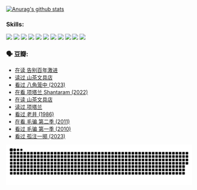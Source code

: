 
[![Anurag's github stats](https://github-readme-stats.vercel.app/api?username=w940853815)](https://github.com/anuraghazra/github-readme-stats)

### Skills:

<code><img height="32" src="https://cdn.jsdelivr.net/npm/simple-icons@v5/icons/python.svg"></code>
<code><img height="32" src="https://cdn.jsdelivr.net/npm/simple-icons@v5/icons/javascript.svg"></code>
<code><img height="32" src="https://cdn.jsdelivr.net/npm/simple-icons@v5/icons/django.svg"></code>
<code><img height="32" src="https://cdn.jsdelivr.net/npm/simple-icons@v5/icons/flask.svg"></code>
<code><img height="32" src="https://cdn.jsdelivr.net/npm/simple-icons@v5/icons/vuetify.svg"></code>
<code><img height="32" src="https://cdn.jsdelivr.net/npm/simple-icons@v5/icons/git.svg"></code>
<code><img height="32" src="https://cdn.jsdelivr.net/npm/simple-icons@v5/icons/docker.svg"></code>
<code><img height="32" src="https://cdn.jsdelivr.net/npm/simple-icons@v5/icons/postgresql.svg"></code>
<code><img height="32" src="https://cdn.jsdelivr.net/npm/simple-icons@v5/icons/elasticsearch.svg"></code>
<code><img height="32" src="https://cdn.jsdelivr.net/npm/simple-icons@v5/icons/macos.svg"></code>
<code><img height="32" src="https://cdn.jsdelivr.net/npm/simple-icons@v5/icons/linux.svg"></code>

### 🗣 豆瓣:

<!-- DOUBAN-ACTIVITIES:START -->
- [在读 告别百年激进](https://www.douban.com/people/136069238/status/4374953075/?_i=95154368)
- [读过 山茶文具店](https://www.douban.com/people/136069238/status/4374952154/?_i=95154368)
- [看过 八角笼中‎ (2023)](https://www.douban.com/people/136069238/status/4367541707/?_i=95154368)
- [在看 项塔兰 Shantaram‎ (2022)](https://www.douban.com/people/136069238/status/4365497032/?_i=95154368)
- [在读 山茶文具店](https://www.douban.com/people/136069238/status/4364620725/?_i=95154368)
- [读过 项塔兰](https://www.douban.com/people/136069238/status/4364620288/?_i=95154368)
- [看过 老井‎ (1986)](https://www.douban.com/people/136069238/status/4362366672/?_i=95154368)
- [在看 毛骗 第二季‎ (2011)](https://www.douban.com/people/136069238/status/4355752869/?_i=95154368)
- [看过 毛骗 第一季‎ (2010)](https://www.douban.com/people/136069238/status/4355752667/?_i=95154368)
- [看过 孤注一掷‎ (2023)](https://www.douban.com/people/136069238/status/4354774568/?_i=95154368)
<!-- DOUBAN-ACTIVITIES:END -->


![Snake animation](https://raw.githubusercontent.com/w940853815/w940853815/output/github-contribution-grid-snake.svg)

<!--
**w940853815/w940853815** is a ✨ _special_ ✨ repository because its `README.md` (this file) appears on your GitHub profile.

Here are some ideas to get you started:

- 🔭 I’m currently working on ...
- 🌱 I’m currently learning ...
- 👯 I’m looking to collaborate on ...
- 🤔 I’m looking for help with ...
- 💬 Ask me about ...
- 📫 How to reach me: ...
- 😄 Pronouns: ...
- ⚡ Fun fact: ...
-->
